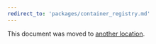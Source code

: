 ```yaml
---
redirect_to: 'packages/container_registry.md'
---
```


This document was moved to [another location](packages/container_registry.md).
